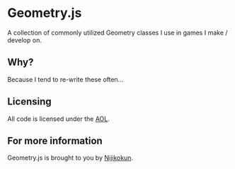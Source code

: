 Geometry.js
=========

A collection of commonly utilized Geometry classes I use in games I make / develop on.

Why?
-----------

Because I tend to re-write these often...

Licensing
---------

All code is licensed under the [AOL](http://aol.nexua.org/#!/Geometry.js/Nijikokun/nijikokun@gmail.com/nijikokun).

For more information
--------------------

Geometry.js is brought to you by [Nijikokun](http://blog.nexua.org).
